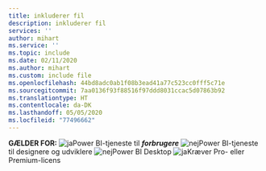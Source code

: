```yaml
---
title: inkluderer fil
description: inkluderer fil
services: ''
author: mihart
ms.service: ''
ms.topic: include
ms.date: 02/11/2020
ms.author: mihart
ms.custom: include file
ms.openlocfilehash: 44bd8adc0ab1f08b3ead41a77c523cc0fff5c71e
ms.sourcegitcommit: 7aa0136f93f88516f97ddd8031ccac5d07863b92
ms.translationtype: HT
ms.contentlocale: da-DK
ms.lasthandoff: 05/05/2020
ms.locfileid: "77496662"
---
```

<Token>**GÆLDER FOR:** ![ja](media/yes.png)Power BI-tjeneste til ***forbrugere*** ![nej](media/no.png)Power BI-tjeneste til designere og udviklere ![nej](media/no.png)Power BI Desktop ![ja](media/maybe.png)Kræver Pro- eller Premium-licens </Token>